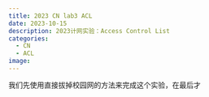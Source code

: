 ```yaml
---
title: 2023 CN lab3 ACL
date: 2023-10-15
description: 2023计网实验：Access Control List
categories: 
  - CN
  - ACL
image: 
---
```


我们先使用直接拔掉校园网的方法来完成这个实验，在最后才